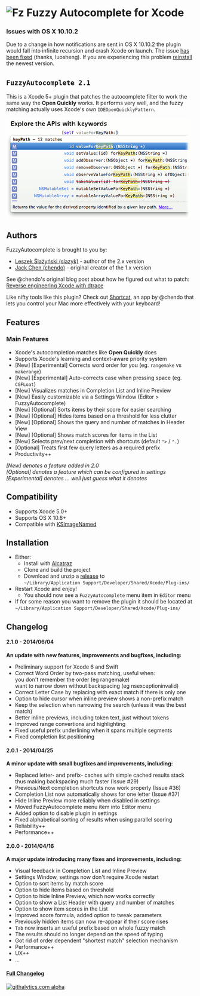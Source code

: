 # ![Fz](https://avatars3.githubusercontent.com/u/7301270?s=25) Fuzzy Autocomplete for Xcode

### Issues with OS X 10.10.2

Due to a change in how notifications are sent in OS X 10.10.2 the plugin would fall into infinite recursion and crash Xcode on launch. The issue [has been fixed](https://github.com/FuzzyAutocomplete/FuzzyAutocompletePlugin/pull/57) (thanks, luosheng). If you are experiencing this problem [reinstall](#installation) the newest version.

## `FuzzyAutocomplete 2.1` 
 
This is a Xcode 5+ plugin that patches the autocomplete filter to work the same way the **Open Quickly** works. It performs very well, and the fuzzy matching actually uses Xcode's own `IDEOpenQuicklyPattern`.

![Demo](demo.gif)

## Authors
FuzzyAutocomplete is brought to you by:

* [Leszek Ślażyński (slazyk)](http://github.com/slazyk) - author of the 2.x version
* [Jack Chen (chendo)](http://github.com/chendo) - original creator of the 1.x version

See @chendo's original blog post about how he figured out what to patch: [Reverse engineering Xcode with dtrace](http://chen.do/blog/2013/10/22/reverse-engineering-xcode-with-dtrace/?utm_source=github&utm_campaign=fuzzyautocomplete)

Like nifty tools like this plugin? Check out [Shortcat](https://shortcatapp.com/?utm_source=github&utm_campaign=fuzzyautocomplete), an app by @chendo that lets you control your Mac more effectively with your keyboard!

## Features

### Main Features

* Xcode's autocompletion matches like **Open Quickly** does
* Supports Xcode's learning and context-aware priority system
* [New] [Experimental] Corrects word order for you (eg. `rangemake` vs `makerange`)
* [New] [Experimental] Auto-corrects case when pressing space (eg. `CGFLoat`)
* [New] Visualizes matches in Completion List and Inline Preview
* [New] Easily customizable via a Settings Window (Editor > FuzzyAutocomplete)
* [New] [Optional] Sorts items by their score for easier searching
* [New] [Optional] Hides items based on a threshold for less clutter
* [New] [Optional] Shows the query and number of matches in Header View
* [New] [Optional] Shows match scores for items in the List
* [New] Selects prev/next completion with shortcuts (default `⌃>` / `⌃.`) 
* [Optional] Treats first few query letters as a required prefix
* Productivity++
  
*[New] denotes a feature added in 2.0*  
*[Optional] denotes a feature which can be configured in settings*  
*[Experimental] denotes ... well just guess what it denotes*

## Compatibility
* Supports Xcode 5.0+
* Supports OS X 10.8+
* Compatible with [KSImageNamed](https://github.com/ksuther/KSImageNamed-Xcode)

## Installation

* Either:
  * Install with [Alcatraz](http://alcatraz.io/)
  * Clone and build the project
  * Download and unzip a [release](https://github.com/FuzzyAutocomplete/FuzzyAutocompletePlugin/releases) to  
  `~/Library/Application Support/Developer/Shared/Xcode/Plug-ins/`
* Restart Xcode and enjoy!  
  * You should now see a `FuzzyAutocomplete` menu item in `Editor` menu
* If for some reason you want to remove the plugin it should be located at  
  `~/Library/Application Support/Developer/Shared/Xcode/Plug-ins/`

## Changelog

#### 2.1.0 - 2014/06/04
**An update with new features, improvements and bugfixes, including:**

* Preliminary support for Xcode 6 and Swift
* Correct Word Order by two-pass matching, useful when:  
  you don't remember the order (eg rangemake)  
  want to narrow down without backspacing (eg nsexceptioninvalid)
* Correct Letter Case by replacing with exact match if there is only one
* Option to hide cursor when inline preview shows a non-prefix match
* Keep the selection when narrowing the search (unless it was the best match)
* Better inline previews, including token text, just without tokens
* Improved range convertions and highlighting
* Fixed useful prefix underlining when it spans multiple segments
* Fixed completion list positioning

#### 2.0.1 - 2014/04/25
**A minor update with small bugfixes and improvements, including:**

* Replaced letter- and prefix- caches with simple cached results stack  
  thus making backspacing much faster (Issue #29)
* Previous/Next completion shortcuts now work properly (Issue #36)
* Completion List now automatically shows for one letter (Issue #37)
* Hide Inline Preview more reliably when disabled in settings
* Moved FuzzyAutocomplete menu item into Editor menu
* Added option to disable plugin in settings
* Fixed alphabetical sorting of results when using parallel scoring
* Reliability++
* Performance++

#### 2.0.0 - 2014/04/16
**A major update introducing many fixes and improvements, including:**

* Visual feedback in Completion List and Inline Preview
* Settings Window, settings now don't require Xcode restart
* Option to sort items by match score
* Option to hide items based on threshold
* Option to hide Inline Preview, which now works correctly
* Option to show a List Header with query and number of matches
* Option to show item scores in the List
* Improved score formula, added option to tweak parameters
* Previously hidden items can now re-appear if their score rises
* `Tab` now inserts an useful prefix based on whole fuzzy match
* The results should no longer depend on the speed of typing
* Got rid of order dependent "shortest match" selection mechanism
* Performance++
* UX++
* ...

#### [Full Changelog](CHANGELOG.md)

[![githalytics.com alpha](https://cruel-carlota.pagodabox.com/2803367345737409176241eb9cc3f903 "githalytics.com")](http://githalytics.com/chendo/fuzzyautocompleteplugin)
